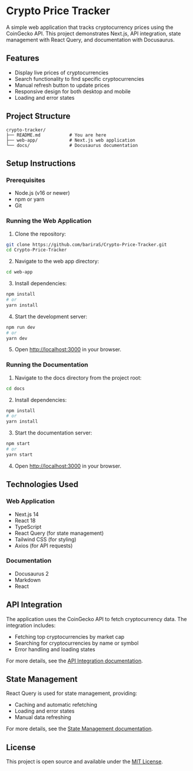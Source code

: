 # Crypto Price Tracker

A simple web application that tracks cryptocurrency prices using the CoinGecko API. This project demonstrates Next.js, API integration, state management with React Query, and documentation with Docusaurus.

## Features

- Display live prices of cryptocurrencies
- Search functionality to find specific cryptocurrencies
- Manual refresh button to update prices
- Responsive design for both desktop and mobile
- Loading and error states

## Project Structure

```
crypto-tracker/
├── README.md           # You are here
├── web-app/            # Next.js web application
└── docs/               # Docusaurus documentation
```

## Setup Instructions

### Prerequisites

- Node.js (v16 or newer)
- npm or yarn
- Git

### Running the Web Application

1. Clone the repository:
```bash
git clone https://github.com/bariraS/Crypto-Price-Tracker.git
cd Crypto-Price-Tracker
```

2. Navigate to the web app directory:
```bash
cd web-app
```

3. Install dependencies:
```bash
npm install
# or
yarn install
```

4. Start the development server:
```bash
npm run dev
# or
yarn dev
```

5. Open [http://localhost:3000](http://localhost:3000) in your browser.

### Running the Documentation

1. Navigate to the docs directory from the project root:
```bash
cd docs
```

2. Install dependencies:
```bash
npm install
# or
yarn install
```

3. Start the documentation server:
```bash
npm start
# or
yarn start
```

4. Open [http://localhost:3000](http://localhost:3000) in your browser.

## Technologies Used

### Web Application
- Next.js 14
- React 18
- TypeScript
- React Query (for state management)
- Tailwind CSS (for styling)
- Axios (for API requests)

### Documentation
- Docusaurus 2
- Markdown
- React

## API Integration

The application uses the CoinGecko API to fetch cryptocurrency data. The integration includes:

- Fetching top cryptocurrencies by market cap
- Searching for cryptocurrencies by name or symbol
- Error handling and loading states

For more details, see the [API Integration documentation](./docs/docs/api-integration.md).

## State Management

React Query is used for state management, providing:

- Caching and automatic refetching
- Loading and error states
- Manual data refreshing

For more details, see the [State Management documentation](./docs/docs/state-management.md).

## License

This project is open source and available under the [MIT License](LICENSE).
